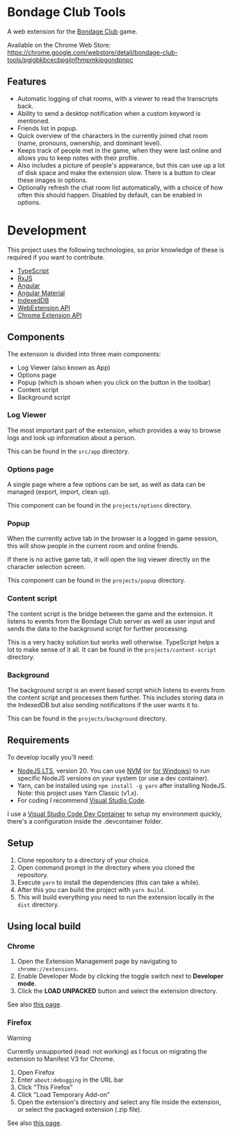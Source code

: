 # Bondage Club Tools

A web extension for the [Bondage Club](https://www.patreon.com/BondageProjects) game.

Available on the Chrome Web Store: https://chrome.google.com/webstore/detail/bondage-club-tools/pgigbkbcecbpgijnfhmpmkipgondpnpc

## Features
- Automatic logging of chat rooms, with a viewer to read the transcripts back.
- Ability to send a desktop notification when a custom keyword is mentioned.
- Friends list in popup.
- Quick overview of the characters in the currently joined chat room (name, pronouns, ownership, and dominant level).
- Keeps track of people met in the game, when they were last online and allows you to keep notes with their profile.
- Also includes a picture of people's appearance, but this can use up a lot of disk space and make the extension slow. There is a button to clear these images in options.
- Optionally refresh the chat room list automatically, with a choice of how often this should happen. Disabled by default, can be enabled in options.

# Development

This project uses the following technologies, so prior knowledge of these is required if you want to contribute.

- [TypeScript](https://www.typescriptlang.org/)
- [RxJS](https://rxjs.dev/)
- [Angular](https://angular.io/)
- [Angular Material](https://material.angular.io/)
- [IndexedDB](https://developer.mozilla.org/en-US/docs/IndexedDB)
- [WebExtension API](https://developer.mozilla.org/en-US/docs/Mozilla/Add-ons/WebExtensions)
- [Chrome Extension API](https://developer.chrome.com/docs/extensions/reference/)

## Components

The extension is divided into three main components:

- Log Viewer (also known as App)
- Options page
- Popup (which is shown when you click on the button in the toolbar)
- Content script
- Background script

### Log Viewer

The most important part of the extension, which provides a way to browse logs and look up information about a person.

This can be found in the `src/app` directory.

### Options page

A single page where a few options can be set, as well as data can be managed (export, import, clean up).

This component can be found in the `projects/options` directory.

### Popup

When the currently active tab in the browser is a logged in game session, this will show people in the current room and online friends.

If there is no active game tab, it will open the log viewer directly on the character selection screen.

This component can be found in the `projects/popup` directory.

### Content script

The content script is the bridge between the game and the extension. It listens to events from the Bondage Club server as well as user input and sends the data to the background script for further processing.

This is a very hacky solution but works well otherwise. TypeScript helps a lot to make sense of it all. It can be found in the `projects/content-script` directory.

### Background

The background script is an event based script which listens to events from the content script and processes them further. This includes storing data in the IndexedDB but also sending notifications if the user wants it to.

This can be found in the `projects/background` directory.

## Requirements

To develop locally you'll need:
- [NodeJS LTS](https://nodejs.org/en/), version 20. You can use [NVM](https://github.com/nvm-sh/nvm) (or [for Windows](https://github.com/coreybutler/nvm-windows)) to run specific NodeJS versions on your system (or use a dev container).
- Yarn, can be installed using `npm install -g yarn` after installing NodeJS. Note: this project uses Yarn Classic (v1.x).
- For coding I recommend [Visual Studio Code](https://code.visualstudio.com/).

I use a [Visual Studio Code Dev Container](https://code.visualstudio.com/docs/devcontainers/containers) to setup my environment quickly, there's a configuration inside the .devcontainer folder.

## Setup

1. Clone repository to a directory of your choice.
2. Open command prompt in the directory where you cloned the repository.
3. Execute `yarn` to install the dependencies (this can take a while).
4. After this you can build the project with `yarn build`.
5. This will build everything you need to run the extension locally in the `dist` directory.

## Using local build

### Chrome

1. Open the Extension Management page by navigating to `chrome://extensions`.
2. Enable Developer Mode by clicking the toggle switch next to **Developer mode**.
3. Click the **LOAD UNPACKED** button and select the extension directory.

See also [this page](https://developer.chrome.com/extensions/getstarted).

### Firefox

> [!WARNING]
> Currently unsupported (read: not working) as I focus on migrating the extension to Manifest V3 for Chrome.

1. Open Firefox
2. Enter `about:debugging` in the URL bar
3. Click "This Firefox"
4. Click "Load Temporary Add-on"
5. Open the extension's directory and select any file inside the extension, or select the packaged extension (.zip file).

See also [this page](https://developer.mozilla.org/en-US/docs/Mozilla/Add-ons/WebExtensions/Temporary_Installation_in_Firefox).
